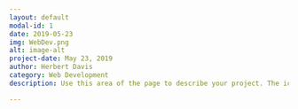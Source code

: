 ```yaml
---
layout: default
modal-id: 1
date: 2019-05-23
img: WebDev.png
alt: image-alt
project-date: May 23, 2019
author: Herbert Davis
category: Web Development
description: Use this area of the page to describe your project. The icon above is part of a free icon set by <a href="https://sellfy.com/p/8Q9P/jV3VZ/">Flat Icons</a>. On their website, you can download their free set with 16 icons, or you can purchase the entire set with 146 icons for only $12!

---
```

